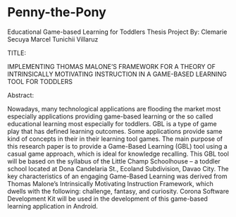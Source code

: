 Penny-the-Pony
==============

Educational Game-based Learning for Toddlers
Thesis Project By:
Clemarie Secuya
Marcel Tunichii Villaruz

TITLE:

IMPLEMENTING THOMAS MALONE’S FRAMEWORK FOR A THEORY OF INTRINSICALLY MOTIVATING INSTRUCTION IN A GAME-BASED LEARNING TOOL FOR TODDLERS

Abstract:

Nowadays, many technological applications are flooding the market most especially applications providing game-based learning or the so called educational learning most especially for toddlers. GBL is a type of game play that has defined learning outcomes. Some applications provide same kind of concepts in their in their learning tool games. The main purpose of this research paper is to provide a Game-Based Learning (GBL) tool using a casual game approach, which is ideal for knowledge recalling. This GBL tool will be based on the syllabus of the Little Champ Schoolhouse – a toddler school located at Dona Candelaria St., Ecoland Subdivision, Davao City. The key characteristics of an engaging Game-Based Learning was derived from Thomas Malone’s Intrinsically Motivating Instruction Framework, which dwells with the following:  challenge, fantasy, and curiosity.  Corona Software Development Kit will be used in the development of this game-based learning application in Android.
